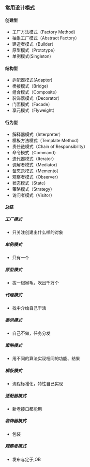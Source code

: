 ### 常用设计模式
#### 创建型
* 工厂方法模式（Factory Method）
* 抽象工厂模式（Abstract Factory）
* 建造者模式（Builder）
* 原型模式（Prototype）
* 单例模式(Singleton)
#### 结构型
* 适配器模式(Adapter)
* 桥接模式（Bridge）
* 组合模式（Composite）
* 装饰器模式（Decorator）
* 门面模式（Facade）
* 享元模式（Flyweight）
#### 行为型 
* 解释器模式（Interpreter）
* 模板方法模式（Template Method）
* 责任链模式（Chain of Responsibility）
* 命令模式（Command）
* 迭代器模式（Iterator）
* 调解者模式（Mediator）
* 备忘录模式（Memento）
* 观察者模式（Observer）
* 状态模式（State）
* 策略模式（Strategy）
* 访问者模式（Visitor）

#### 总结
##### 工厂模式
* 只关注创建出什么样的对象
##### 单例模式
* 只有一个
##### 原型模式
* 拔一根猴毛，吹出千万个
##### 代理模式
* 找中介给自己干活
##### 委派模式
* 自己不做，任务分发
##### 策略模式
* 用不同的算法实现相同的功能、结果
##### 模板模式
* 流程标准化，特性自己实现
##### 适配器模式
* 新老接口都能用
##### 装饰器模式
* 包装
##### 观察者模式
* 发布与定于,OB




